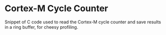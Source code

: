 # Cortex-M Cycle Counter

Snippet of C code used to read the Cortex-M cycle counter and save results in a
ring buffer, for cheesy profiling.
